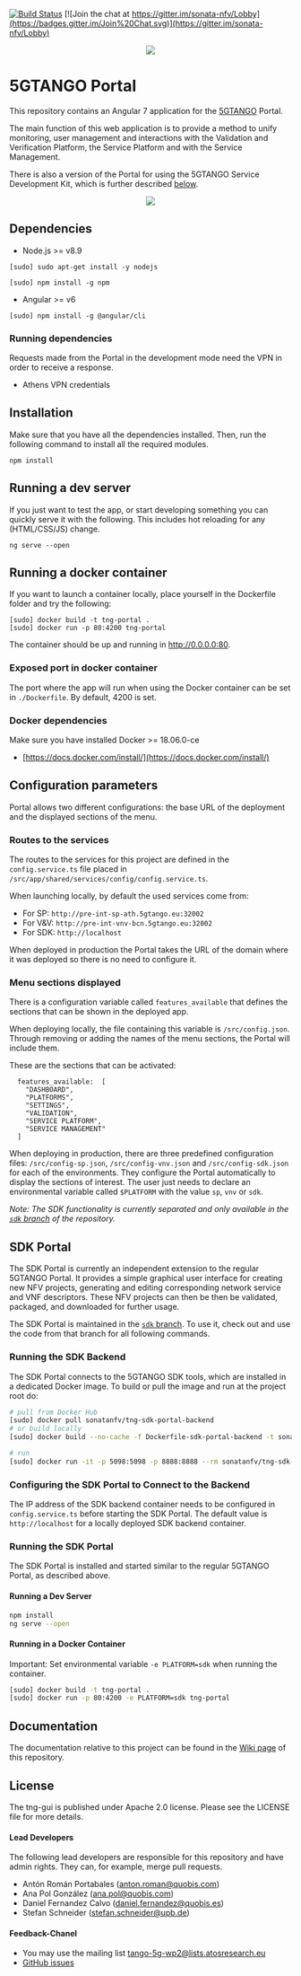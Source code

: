 [![Build Status](https://jenkins.sonata-nfv.eu/buildStatus/icon?job=tng-portal/master)](https://jenkins.sonata-nfv.eu/job/tng-portal/master)
[![Join the chat at https://gitter.im/sonata-nfv/Lobby](https://badges.gitter.im/Join%20Chat.svg)](https://gitter.im/sonata-nfv/Lobby)

<p align="center"><img src="https://github.com/sonata-nfv/tng-portal/wiki/images/sonata-5gtango-logo-500px.png" /></p>

# 5GTANGO Portal

This repository contains an Angular 7 application for the [5GTANGO](http://5gtango.eu) Portal.

The main function of this web application is to provide a method to unify monitoring, user management and interactions with the Validation and Verification Platform, the Service Platform and with the Service Management.

There is also a version of the Portal for using the 5GTANGO Service Development Kit, which is further described [below](#sdk-portal).

<p align="center"><img src="https://github.com/sonata-nfv/tng-portal/blob/master/src/assets/images/5GTANGO.gif" /></p>

## Dependencies

- Node.js >= v8.9

```
[sudo] sudo apt-get install -y nodejs

[sudo] npm install -g npm
```

- Angular >= v6

```
[sudo] npm install -g @angular/cli
```

### Running dependencies

Requests made from the Portal in the development mode need the VPN in order to receive a response.

- Athens VPN credentials

## Installation

Make sure that you have all the dependencies installed. Then, run the following command to install all the required modules.

```
npm install
```

## Running a dev server

If you just want to test the app, or start developing something you can quickly serve it with the following. This includes hot reloading for any (HTML/CSS/JS) change.

```
ng serve --open
```

## Running a docker container

If you want to launch a container locally, place yourself in the Dockerfile folder and try the following:

```
[sudo] docker build -t tng-portal .
[sudo] docker run -p 80:4200 tng-portal
```

The container should be up and running in http://0.0.0.0:80.

### Exposed port in docker container

The port where the app will run when using the Docker container can be set in `./Dockerfile`. By default, 4200 is set.

### Docker dependencies

Make sure you have installed Docker >= 18.06.0-ce

- [https://docs.docker.com/install/](https://docs.docker.com/install/)

## Configuration parameters
Portal allows two different configurations: the base URL of the deployment and the displayed sections of the menu.

### Routes to the services
The routes to the services for this project are defined in the `config.service.ts` file placed in `/src/app/shared/services/config/config.service.ts`.

When launching locally, by default the used services come from:

- For SP: `http://pre-int-sp-ath.5gtango.eu:32002`
- For V&V: `http://pre-int-vnv-bcn.5gtango.eu:32002`
- For SDK: `http://localhost`

When deployed in production the Portal takes the URL of the domain where it was deployed so there is no need to configure it.

### Menu sections displayed

There is a configuration variable called `features_available` that defines the sections that can be shown in the deployed app. 

When deploying locally, the file containing this variable is `/src/config.json`. Through removing or adding the names of the menu sections, the Portal will include them.

These are the sections that can be activated:

```
  features_available:  [
	"DASHBOARD",
	"PLATFORMS",
	"SETTINGS",
	"VALIDATION",
	"SERVICE PLATFORM",
	"SERVICE MANAGEMENT"
  ]
```

When deploying in production, there are three predefined configuration files: `/src/config-sp.json`, `/src/config-vnv.json` and `/src/config-sdk.json` for each of the environments. They configure the Portal automatically to display the sections of interest. The user just needs to declare an environmental variable called `$PLATFORM` with the value `sp`, `vnv` or `sdk`.

*Note: The SDK functionality is currently separated and only available in the [`sdk` branch](https://github.com/sonata-nfv/tng-portal/tree/sdk) of the repository.*

## SDK Portal

The SDK Portal is currently an independent extension to the regular 5GTANGO Portal. It provides a simple graphical user interface for creating new NFV projects, generating and editing corresponding network service and VNF descriptors. These NFV projects can then be then be validated, packaged, and downloaded for further usage. 

The SDK Portal is maintained in the [`sdk` branch](https://github.com/sonata-nfv/tng-portal/tree/sdk). To use it, check out and use the code from that branch for all following commands.

### Running the SDK Backend

The SDK Portal connects to the 5GTANGO SDK tools, which are installed in a dedicated Docker image. To build or pull the image and run at the project root do:

```bash
# pull from Docker Hub
[sudo] docker pull sonatanfv/tng-sdk-portal-backend
# or build locally
[sudo] docker build --no-cache -f Dockerfile-sdk-portal-backend -t sonatanfv/tng-sdk-portal-backend .

# run
[sudo] docker run -it -p 5098:5098 -p 8888:8888 --rm sonatanfv/tng-sdk-portal-backend
```

### Configuring the SDK Portal to Connect to the Backend

The IP address of the SDK backend container needs to be configured in `config.service.ts` before starting the SDK Portal. The default value is `http://localhost` for a locally deployed SDK backend container.

### Running the SDK Portal

The SDK Portal is installed and started similar to the regular 5GTANGO Portal, as described above.

#### Running a Dev Server

```bash
npm install
ng serve --open
```

#### Running in a Docker Container

Important: Set environmental variable `-e PLATFORM=sdk` when running the container.

```bash
[sudo] docker build -t tng-portal .
[sudo] docker run -p 80:4200 -e PLATFORM=sdk tng-portal
```

## Documentation

The documentation relative to this project can be found in the [Wiki page](https://github.com/sonata-nfv/tng-portal/wiki) of this repository.

## License

The tng-gui is published under Apache 2.0 license. Please see the LICENSE file for more details.

#### Lead Developers

The following lead developers are responsible for this repository and have admin rights. They can, for example, merge pull requests.

- Antón Román Portabales (anton.roman@quobis.com)
- Ana Pol González (ana.pol@quobis.com)
- Daniel Fernandez Calvo (daniel.fernandez@quobis.es)
- Stefan Schneider (stefan.schneider@upb.de)

#### Feedback-Chanel

- You may use the mailing list [tango-5g-wp2@lists.atosresearch.eu](mailto:tango-5g-wp2@lists.atosresearch.eu)
- [GitHub issues](https://github.com/sonata-nfv/tng-gui/issues)
